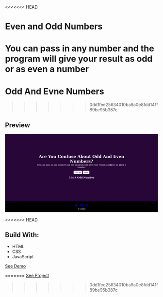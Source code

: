 <<<<<<< HEAD
# Even and Odd Numbers

You can pass in any number and the program will give your result as **odd** or as **even** a number
=======
# Odd And Evne Numbers
>>>>>>> 0dd1fee25634010ba9a0e8fdd141f89be95b387c

## Preview 

<img src="./assets/images/preview.png"/>



<<<<<<< HEAD
## Build With:

* HTML
* CSS
* JavaScript 

[See Demo](https://touraye.github.io/2ray-odd-even-number.github.oi/)


=======
[See Project](https://touraye.github.io/2ray-odd-even-number.github.oi/)
>>>>>>> 0dd1fee25634010ba9a0e8fdd141f89be95b387c
